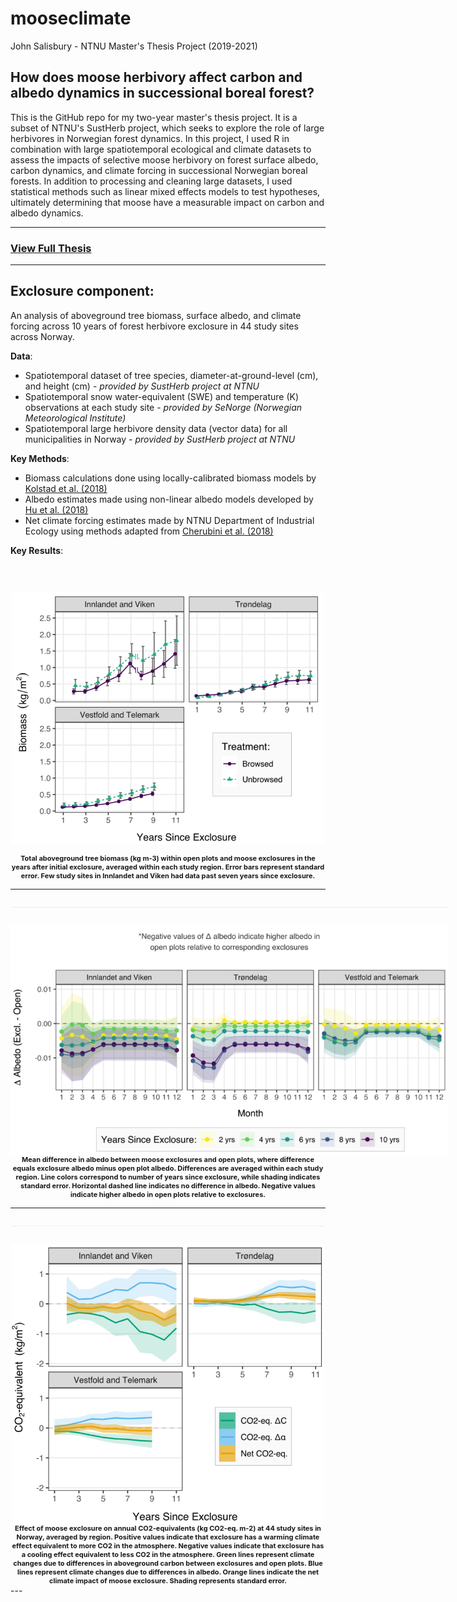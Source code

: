 # mooseclimate
John Salisbury - NTNU Master's Thesis Project (2019-2021)

## How does moose herbivory affect carbon and albedo dynamics in successional boreal forest?

This is the GitHub repo for my two-year master's thesis project. It is a subset of NTNU's SustHerb project, which seeks to explore the role of large herbivores in Norwegian forest dynamics. In this project, I used R in combination with large spatiotemporal ecological and climate datasets to assess the impacts of selective moose herbivory on forest surface albedo, carbon dynamics, and climate forcing in successional Norwegian boreal forests. In addition to processing and cleaning large datasets, I used statistical methods such as linear mixed effects models to test hypotheses, ultimately determining that moose have a measurable impact on carbon and albedo dynamics.

---
### [View Full Thesis](https://ntnuopen.ntnu.no/ntnu-xmlui/handle/11250/2824273)
---

## Exclosure component:
An analysis of aboveground tree biomass, surface albedo, and climate forcing across 10 years of forest herbivore exclosure in 44 study sites across Norway. 

**Data**:
* Spatiotemporal dataset of tree species, diameter-at-ground-level (cm), and height (cm) - *provided by SustHerb project at NTNU*
* Spatiotemporal snow water-equivalent (SWE) and temperature (K) observations at each study site - *provided by SeNorge (Norwegian Meteorological Institute)*
* Spatiotemporal large herbivore density data (vector data) for all municipalities in Norway - *provided by SustHerb project at NTNU*

**Key Methods**:
* Biomass calculations done using locally-calibrated biomass models by [Kolstad et al. (2018)](https://link.springer.com/article/10.1007/s10021-017-0202-4)
* Albedo estimates made using non-linear albedo models developed by [Hu et al. (2018)](https://agupubs.onlinelibrary.wiley.com/doi/full/10.1029/2018MS001403)
* Net climate forcing estimates made by NTNU Department of Industrial Ecology using methods adapted from [Cherubini et al. (2018)](https://www.tandfonline.com/doi/abs/10.1080/1747423X.2018.1529831?journalCode=tlus20)

**Key Results**:
<img src="biomass_trends.png" alt="Biomass Trends" style="max-width: 500px; margin: 2em auto 0; display: block; padding-top: 2em;">
<p style="text-align:center; font-size: 11px; font-weight: bold; max-width: 800px; margin: auto;">Total aboveground tree biomass (kg m-3) within open plots and moose exclosures
in the years after initial exclosure, averaged within each study region. Error bars represent
standard error. Few study sites in Innlandet and Viken had data past seven years since
exclosure.</p>

---

<img src="delta_albedo.png" alt="Delta Albedo" style="max-width: 700px; margin: 2em auto 0; display: block; border-top: 1px solid #eee; padding-top: 2em;">
<p style="text-align:center; font-size: 11px; font-weight: bold; max-width: 800px; margin: auto;">Mean difference in albedo between moose exclosures and open plots, where
difference equals exclosure albedo minus open plot albedo. Differences are averaged
within each study region. Line colors correspond to number of years since exclosure, while
shading indicates standard error. Horizontal dashed line indicates no difference in albedo.
Negative values indicate higher albedo in open plots relative to exclosures.</p>

---

<img src="net_rf.png" alt="Net Radiative Forcing" style="max-width: 500px; margin: 2em auto 0; display: block; border-top: 1px solid #eee; padding-top: 2em;">
<p style="text-align:center; font-size: 11px; font-weight: bold; max-width: 800px; margin: auto;">Effect of moose exclosure on annual CO2-equivalents (kg CO2-eq. m-2) at 44 study
sites in Norway, averaged by region. Positive values indicate that exclosure has a warming
climate effect equivalent to more CO2 in the atmosphere. Negative values indicate that
exclosure has a cooling effect equivalent to less CO2 in the atmosphere. Green lines
represent climate changes due to differences in aboveground carbon between exclosures
and open plots. Blue lines represent climate changes due to differences in albedo. Orange
lines indicate the net climate impact of moose exclosure. Shading represents standard
error.</p>
---